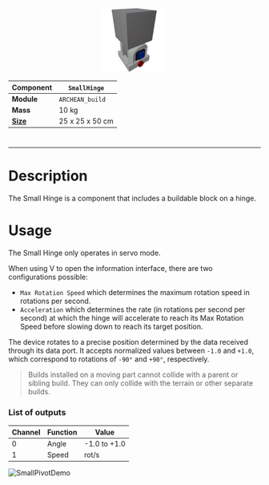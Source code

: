 <p align="center">
  <img src="SmallHinge.png" />
</p>

|Component|`SmallHinge`|
|---|---|
|**Module**|`ARCHEAN_build`|
|**Mass**|10 kg|
|[**Size**](# "Based on the component's occupancy in a fixed 25cm grid.")|25 x 25 x 50 cm|
#
---

# Description
The Small Hinge is a component that includes a buildable block on a hinge.

# Usage
The Small Hinge only operates in servo mode.

When using V to open the information interface, there are two configurations possible:
- `Max Rotation Speed` which determines the maximum rotation speed in rotations per second.
- `Acceleration` which determines the rate (in rotations per second per second) at which the hinge will accelerate to reach its Max Rotation Speed before slowing down to reach its target position.

The device rotates to a precise position determined by the data received through its data port. It accepts normalized values between `-1.0` and `+1.0`, which correspond to rotations of `-90°` and `+90°`, respectively.

> Builds installed on a moving part cannot collide with a parent or sibling build. They can only collide with the terrain or other separate builds.

### List of outputs
|Channel|Function|Value|
|---|---|---|
|0|Angle|-1.0 to +1.0|
|1|Speed|rot/s|

![SmallPivotDemo](hinge.gif)
